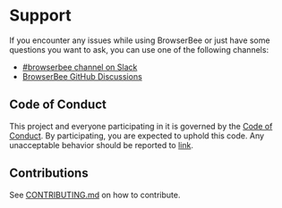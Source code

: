 # Support

If you encounter any issues while using BrowserBee or just have some questions you want to ask, you can use one of the following channels:

- [#browserbee channel on Slack](https://slack.io/)
- [BrowserBee GitHub Discussions](https://github.com/browserbee/browserbee-selenium-operator/discussions)

## Code of Conduct

This project and everyone participating in it is governed by the [Code of Conduct](CODE_OF_CONDUCT.md).
By participating, you are expected to uphold this code. 
Any unacceptable behavior should be reported to [link]().

## Contributions

See [CONTRIBUTING.md](CONTRIBUTING.ms) on how to contribute.
